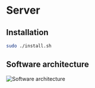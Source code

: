 # Server 

## Installation

```bash
sudo ./install.sh
```

## Software architecture

![Software architecture](https://github.com/matthieu-sgi/Internet-of-Plants/tree/main/software/server/diagram/iop_uml_diagram_white.png)